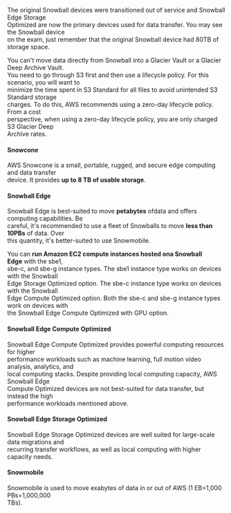 The original Snowball devices were transitioned out of service and Snowball Edge Storage  
Optimized are now the primary devices used for data transfer. You may see the Snowball device  
on the exam, just remember that the original Snowball device had 80TB of storage space.

You can't move data directly from Snowball into a Glacier Vault or a Glacier Deep Archive Vault.  
You need to go through S3 first and then use a lifecycle policy. For this scenario, you will want to  
minimize the time spent in S3 Standard for all files to avoid unintended S3 Standard storage  
charges. To do this, AWS recommends using a zero-day lifecycle policy. From a cost  
perspective, when using a zero-day lifecycle policy, you are only charged S3 Glacier Deep  
Archive rates.

#### Snowcone

AWS Snowcone is a small, portable, rugged, and secure edge computing and data transfer  
device. It provides **up to 8 TB of usable storage**.

#### Snowball Edge

Snowball Edge is best-suited to move **petabytes** ofdata and offers computing capabilities. Be  
careful, it's recommended to use a fleet of Snowballs to move **less than 10PBs** of data. Over  
this quantity, it's better-suited to use Snowmobile.

You can **run Amazon EC2 compute instances hosted ona Snowball Edge** with the sbe1,  
sbe-c, and sbe-g instance types. The sbe1 instance type works on devices with the Snowball  
Edge Storage Optimized option. The sbe-c instance type works on devices with the Snowball  
Edge Compute Optimized option. Both the sbe-c and sbe-g instance types work on devices with  
the Snowball Edge Compute Optimized with GPU option.

#### Snowball Edge Compute Optimized

Snowball Edge Compute Optimized provides powerful computing resources for higher  
performance workloads such as machine learning, full motion video analysis, analytics, and  
local computing stacks. Despite providing local computing capacity, AWS Snowball Edge  
Compute Optimized devices are not best-suited for data transfer, but instead the high  
performance workloads mentioned above.

#### Snowball Edge Storage Optimized

Snowball Edge Storage Optimized devices are well suited for large-scale data migrations and  
recurring transfer workflows, as well as local computing with higher capacity needs.

#### Snowmobile

Snowmobile is used to move exabytes of data in or out of AWS (1 EB=1,000 PBs=1,000,000  
TBs).